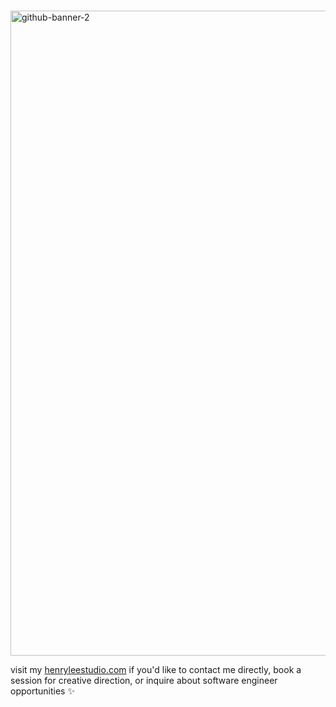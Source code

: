 # 

<a href = "https://henrylee.studio/"><a href = "https://henrylee.studio/">
<img width="1032" alt="github-banner-2" src="https://user-images.githubusercontent.com/101936420/171940001-352d1d91-92a6-410d-b768-c22ceebf646d.png"
alt = "Portfolio" alt = "Portfolio"></a>

visit my <a href = "https://henrylee.studio/">henryleestudio.com</a> if you'd like to contact me directly, book a session for creative direction, or inquire about software engineer opportunities ✨
